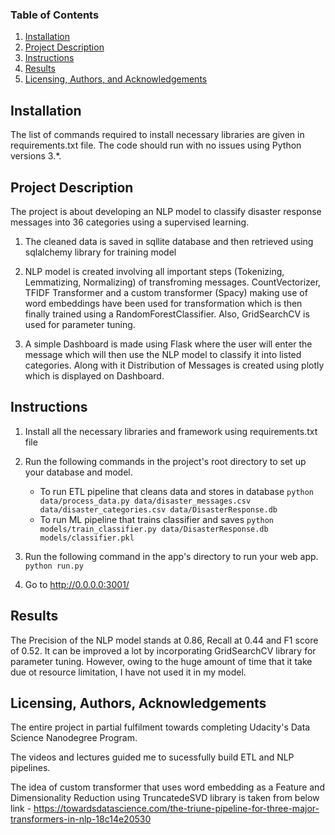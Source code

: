 
### Table of Contents

1. [Installation](#installation)
2. [Project Description](#description)
3. [Instructions](#Instructions)
4. [Results](#results)
5. [Licensing, Authors, and Acknowledgements](#licensing)

## Installation <a name="installation"></a>

The list of commands required to install necessary libraries are given in requirements.txt file.  The code should run with no issues using Python versions 3.*. 

## Project Description<a name="motivation"></a>

The project is about developing an NLP model to classify disaster response messages into 36 categories using a supervised learning.

1. The cleaned data is saved in sqllite database and then retrieved using sqlalchemy library for training model

2. NLP model is created involving all important steps (Tokenizing, Lemmatizing, Normalizing) of transfroming messages. CountVectorizer, TFIDF Transformer and a custom transformer (Spacy) making use of word embeddings have been used for transformation which is then finally trained using a RandomForestClassifier. Also, GridSearchCV is used for parameter tuning.

3. A simple Dashboard is made using Flask where the user will enter the message which will then use the NLP model to classify it into listed categories. Along with it Distribution of Messages is created using plotly which is displayed on Dashboard.


## Instructions <a name="Instructions"></a>

1. Install all the necessary libraries and framework using requirements.txt file
2. Run the following commands in the project's root directory to set up your database and model.

    - To run ETL pipeline that cleans data and stores in database
        `python data/process_data.py data/disaster_messages.csv data/disaster_categories.csv data/DisasterResponse.db`
    - To run ML pipeline that trains classifier and saves
        `python models/train_classifier.py data/DisasterResponse.db models/classifier.pkl`

3. Run the following command in the app's directory to run your web app.
    `python run.py`

4. Go to http://0.0.0.0:3001/ 

## Results<a name="results"></a>

The Precision of the NLP model stands at 0.86, Recall at 0.44 and F1 score of 0.52. It can be improved a lot by incorporating GridSearchCV library for parameter tuning. However, owing to the huge amount of time that it take due ot resource limitation, I have not used it in my model.


## Licensing, Authors, Acknowledgements<a name="licensing"></a>

The entire project in partial fulfilment towards completing Udacity's Data Science Nanodegree Program.

The videos and lectures guided me to sucessfully build ETL and NLP pipelines.

The idea of custom transformer that uses word embedding as a Feature and Dimensionality Reduction using
TruncatedeSVD library is taken from below link - 
https://towardsdatascience.com/the-triune-pipeline-for-three-major-transformers-in-nlp-18c14e20530



